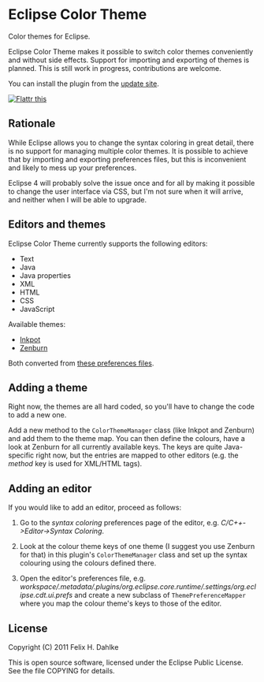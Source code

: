 Eclipse Color Theme
===================

Color themes for Eclipse.

Eclipse Color Theme makes it possible to switch color themes
conveniently and without side effects. Support for importing and
exporting of themes is planned. This is still work in progress,
contributions are welcome.

You can install the plugin from the [update site](http://fhd.github.com/eclipse-color-theme).

[![Flattr this](http://api.flattr.com/button/flattr-badge-large.png "Flattr this")](http://flattr.com/thing/111560/Eclipse-Color-Theme)

Rationale
---------

While Eclipse allows you to change the syntax coloring in great
detail, there is no support for managing multiple color themes. It is
possible to achieve that by importing and exporting preferences files,
but this is inconvenient and likely to mess up your preferences.

Eclipse 4 will probably solve the issue once and for all by making it
possible to change the user interface via CSS, but I'm not sure when
it will arrive, and neither when I will be able to upgrade.

Editors and themes
------------------

Eclipse Color Theme currently supports the following editors:

* Text
* Java
* Java properties
* XML
* HTML
* CSS
* JavaScript

Available themes:

* [Inkpot](http://www.vim.org/scripts/script.php?script_id=1143)
* [Zenburn](http://slinky.imukuppi.org/zenburnpage/)

Both converted from [these preferences files](https://eclipsecolorthemes.jottit.com/).

Adding a theme
--------------

Right now, the themes are all hard coded, so you'll have to change the
code to add a new one.

Add a new method to the `ColorThemeManager` class (like Inkpot and
Zenburn) and add them to the theme map. You can then define the
colours, have a look at Zenburn for all currently available keys. The
keys are quite Java-specific right now, but the entries are mapped to
other editors (e.g. the *method* key is used for XML/HTML tags).

Adding an editor
----------------

If you would like to add an editor, proceed as follows:

1. Go to the *syntax coloring* preferences page of the editor,
e.g. *C/C++->Editor->Syntax Coloring*.

2. Look at the colour theme keys of one theme (I suggest you use
Zenburn for that) in this plugin's `ColorThemeManager` class and set
up the syntax colouring using the colours defined there.

3. Open the editor's preferences file, e.g. *workspace/.metadata/.plugins/org.eclipse.core.runtime/.settings/org.eclipse.cdt.ui.prefs*
and create a new subclass of `ThemePreferenceMapper` where you map the
colour theme's keys to those of the editor.

License
-------

Copyright (C) 2011 Felix H. Dahlke

This is open source software, licensed under the Eclipse Public
License. See the file COPYING for details.
